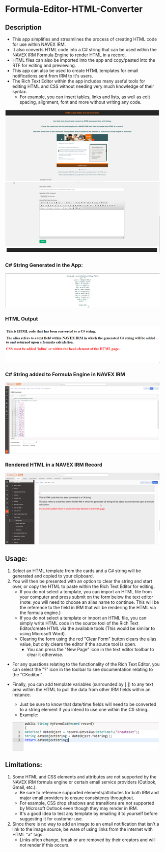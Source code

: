 # Formula-Editor-HTML-Converter

## Description 
- This app simplifies and streamlines the process of creating HTML code for use within NAVEX IRM. 
- It also converts HTML code into a C# string that can be used within the NAVEX IRM Formula Engine to render HTML in a record. 
- HTML files can also be imported into the app and copy/pasted into the RTF for editing and previewing.
- This app can also be used to create HTML templates for email notifications sent from IRM to it's users. 
- The Rich Text Editor within the app includes many useful tools for editing HTML and CSS without needing very much knowledge of their syntax. 
    - For example, you can insert tables, links and lists, as well as edit spacing, alignment, font and more without writing any code.  

![App](/App%20Home%201.png)
![App Continued](/App%20Home%202.png) 

### C# String Generated in the App:
![C# String Generated in App](/C%23%20String%20Generated%20by%20app.png)

### HTML Output
![HTML Output](/HTML%20output.png) 

### C# String added to Formula Engine in NAVEX IRM
![Converted C# in Formula Engine](/Converted%20C%23%20in%20Formula%20Engine.png) 

### Rendered HTML in a NAVEX IRM Record
![HTML in IRM Record](/HTML%20in%20IRM%20record.png)

## Usage: 
1. Select an HTML template from the cards and a C# string will be generated and copied to your clipboard. 
2. You will then be presented with an option to clear the string and start over, or copy the HTML to paste within the Rich Text Editor for editing. 
    - If you do not select a template, you can import an HTML file from your computer and press submit on the form below the text editor (note: you will need to choose an alias name to continue. This will be the reference to the field in IRM that will be rendering the HTML via the formula engine.) 
    - If you do not select a template or import an HTML file, you can simply write HTML code in the source tool of the Rich Text Editor/create HTML via the available tools (This would be similar to using Microsoft Word). 
    - Clearing the form using the red "Clear Form" button clears the alias value, but only clears the editor if the source tool is open. 
        - You can press the "New Page" icon in the text editor toolbar to clear it otherwise. 
- For any questions relating to the functionality of the Rich Text Editor, you can select the "?" icon in the toolbar to see documentation relating to the "CKeditor." 
- Finally, you can add template variables (surrounded by [ ]) to any text area within the HTML to pull the data from other IRM fields within an instance. 
    - Just be sure to know that date/time fields will need to be converted to a string element if you intend to use one within the C# string. 
    - Example: 

    ![Date/Time variable to String Variable Example](/date%20to%20string.png)

## Limitations:
1. Some HTML and CSS elements and attributes are not supported by the NAVEX IRM formula engine or certain email service providers (Outlook, Gmail, etc.). 
    - Be sure to reference supported elements/attributes for both IRM and major email providers to ensure consistency throughout. 
    - For example, CSS drop shadows and transitions are not supported by Microsoft Outlook even though they may render in IRM. 
    - It's a good idea to test any template by emailing it to yourself before suggesting it for customer use.
2. Since there is no way to add an image to an email notification that isn't a link to the image source, be ware of using links from the internet with HTML "a" tags. 
    - Links often change, break or are removed by their creators and will not render if this occurs.

